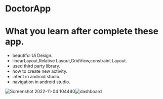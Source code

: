 # DoctorApp

# What you learn after complete these app.
- beautiful Ui Design.
- linearLayout,Relative Layout,GridView,constraint Layout.
- used third party library.
- how to create new activity.
- intent in android studio.
- navigation in android studio.


![Screenshot 2022-11-04 104440](https://user-images.githubusercontent.com/109209762/199899229-6b35e99c-cc38-4796-9eed-8b6b509ed2ed.png)![dashboard](https://user-images.githubusercontent.com/109209762/200123712-56dec74b-9c1c-4b7c-8528-9b690e040cee.png)
